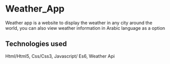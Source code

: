 # Weather_App
Weather app is a website to display the weather in any city around the world, you can also view weather information in Arabic language as a option

## Technologies used
 Html/Html5, Css/Css3, Javascript/ Es6, Weather Api


